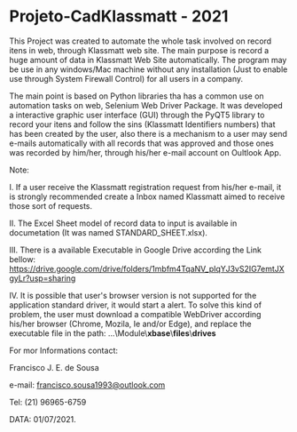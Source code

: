 # Projeto-CadKlassmatt - 2021

This Project was created to automate the whole task involved on record itens in web, through Klassmatt web site. The main purpose is record a huge amount of data in Klassmatt Web Site automatically. The program may be use in any windows/Mac machine without any installation (Just to enable use through System Firewall Control) for all users in a company.

The main point is based on Python libraries tha has a common use on automation tasks on web, Selenium Web Driver Package. It was developed a interactive graphic user interface (GUI) through the PyQT5 library to record your itens and follow the sins (Klassmatt Identifiers numbers) that has been created by the user, also there is a mechanism to a user may send e-mails automatically with all records that was approved and those ones was recorded by him/her, through his/her e-mail account on Oultlook App.

Note:

I. If a user receive the Klassmatt registration request from his/her e-mail, it is strongly recommended create a Inbox named Klassmatt aimed to receive those sort of requests.

II. The Excel Sheet model of record data to input is available in documetation (It was named STANDARD_SHEET.xlsx).

III. There is a available Executable in Google Drive according the Link bellow:
              https://drive.google.com/drive/folders/1mbfm4TqaNV_pIqYJ3vS2IG7emtJXgyLr?usp=sharing

IV. It is possible that user's browser version is not supported for the application standard driver, it would start a alert. To solve this kind of problem, the user must download a compatible WebDriver according his/her browser (Chrome, Mozila, Ie and/or Edge), and replace the executable file in the path:
...\Module\\__xbase__\\__files__\\__drives__

For mor Informations contact:

Francisco J. E. de Sousa

e-mail: francisco.sousa1993@outlook.com

Tel: (21) 96965-6759

DATA: 01/07/2021.
